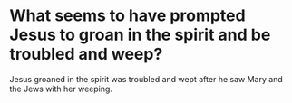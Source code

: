# What seems to have prompted Jesus to groan in the spirit and be troubled and weep?

Jesus groaned in the spirit was troubled and wept after he saw Mary and the Jews with her weeping.
